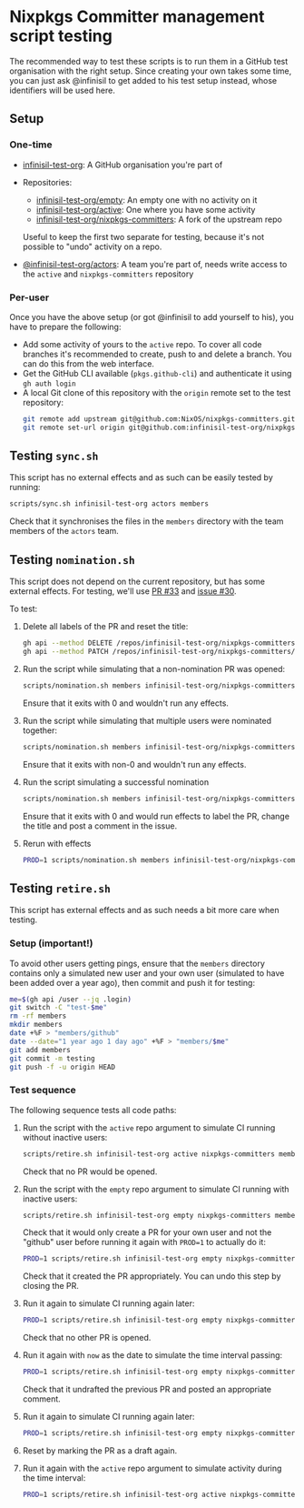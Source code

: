 # Nixpkgs Committer management script testing

The recommended way to test these scripts is to run them in a GitHub test organisation with the right setup.
Since creating your own takes some time, you can just ask @infinisil to get added to his test setup instead,
whose identifiers will be used here.

## Setup

### One-time

- [infinisil-test-org](https://github.com/infinisil-test-org): A GitHub organisation you're part of
- Repositories:
  - [infinisil-test-org/empty](https://github.com/infinisil-test-org/empty): An empty one with no activity on it
  - [infinisil-test-org/active](https://github.com/infinisil-test-org/active): One where you have some activity
  - [infinisil-test-org/nixpkgs-committers](https://github.com/infinisil-test-org/nixpkgs-committers): A fork of the upstream repo

  Useful to keep the first two separate for testing, because it's not possible to "undo" activity on a repo.
- [@infinisil-test-org/actors](https://github.com/orgs/infinisil-test-org/teams/actors): A team you're part of, needs write access to the `active` and `nixpkgs-committers` repository

### Per-user

Once you have the above setup (or got @infinisil to add yourself to his), you have to prepare the following:

- Add some activity of yours to the `active` repo.
  To cover all code branches it's recommended to create, push to and delete a branch.
  You can do this from the web interface.
- Get the GitHub CLI available (`pkgs.github-cli`) and authenticate it using `gh auth login`
- A local Git clone of this repository with the `origin` remote set to the test repository:
  ```bash
  git remote add upstream git@github.com:NixOS/nixpkgs-committers.git
  git remote set-url origin git@github.com:infinisil-test-org/nixpkgs-committers.git
  ```

## Testing `sync.sh`

This script has no external effects and as such can be easily tested by running:

```bash
scripts/sync.sh infinisil-test-org actors members
```

Check that it synchronises the files in the `members` directory with the team members of the `actors` team.

## Testing `nomination.sh`

This script does not depend on the current repository, but has some external effects.
For testing, we'll use [PR #33](https://github.com/infinisil-test-org/nixpkgs-committers/pull/33) and [issue #30](https://github.com/infinisil-test-org/nixpkgs-committers/issues/30).

To test:
1. Delete all labels of the PR and reset the title:
   ```bash
   gh api --method DELETE /repos/infinisil-test-org/nixpkgs-committers/issues/33/labels
   gh api --method PATCH /repos/infinisil-test-org/nixpkgs-committers/pulls/33 -f title="A non-conforming title"
   ```
1. Run the script while simulating that a non-nomination PR was opened:
   ```bash
   scripts/nomination.sh members infinisil-test-org/nixpkgs-committers 33 30 <<< "removed members/infinisil"
   ```

   Ensure that it exits with 0 and wouldn't run any effects.
1. Run the script while simulating that multiple users were nominated together:
   ```bash
   scripts/nomination.sh members infinisil-test-org/nixpkgs-committers 33 30 <<< "removed members/foo"$'\n'"added members/bar"
   ```

   Ensure that it exits with non-0 and wouldn't run any effects.
1. Run the script simulating a successful nomination
   ```bash
   scripts/nomination.sh members infinisil-test-org/nixpkgs-committers 33 30 <<< "added members/infinisil"
   ```

   Ensure that it exits with 0 and would run effects to label the PR, change the title and post a comment in the issue.
1. Rerun with effects
   ```bash
   PROD=1 scripts/nomination.sh members infinisil-test-org/nixpkgs-committers 33 30 <<< "added members/infinisil"
   ```

## Testing `retire.sh`

This script has external effects and as such needs a bit more care when testing.

### Setup (important!)

To avoid other users getting pings, ensure that the `members` directory contains only a simulated new user and your own user (simulated to have been added over a year ago), then commit and push it for testing:

```bash
me=$(gh api /user --jq .login)
git switch -C "test-$me"
rm -rf members
mkdir members
date +%F > "members/github"
date --date="1 year ago 1 day ago" +%F > "members/$me"
git add members
git commit -m testing
git push -f -u origin HEAD
```

### Test sequence

The following sequence tests all code paths:

1. Run the script with the `active` repo argument to simulate CI running without inactive users:
   ```bash
   scripts/retire.sh infinisil-test-org active nixpkgs-committers members 'yesterday 1 month ago'
   ```

   Check that no PR would be opened.
1. Run the script with the `empty` repo argument to simulate CI running with inactive users:

   ```bash
   scripts/retire.sh infinisil-test-org empty nixpkgs-committers members 'yesterday 1 month ago'
   ```

   Check that it would only create a PR for your own user and not the "github" user before running it again with `PROD=1` to actually do it:

   ```bash
   PROD=1 scripts/retire.sh infinisil-test-org empty nixpkgs-committers members 'yesterday 1 month ago'
   ```

   Check that it created the PR appropriately.
   You can undo this step by closing the PR.
1. Run it again to simulate CI running again later:
   ```bash
   PROD=1 scripts/retire.sh infinisil-test-org empty nixpkgs-committers members 'yesterday 1 month ago'
   ```
   Check that no other PR is opened.
1. Run it again with `now` as the date to simulate the time interval passing:
   ```bash
   PROD=1 scripts/retire.sh infinisil-test-org empty nixpkgs-committers members now
   ```
   Check that it undrafted the previous PR and posted an appropriate comment.
1. Run it again to simulate CI running again later:
   ```bash
   PROD=1 scripts/retire.sh infinisil-test-org empty nixpkgs-committers members now
   ```
1. Reset by marking the PR as a draft again.
1. Run it again with the `active` repo argument to simulate activity during the time interval:
   ```bash
   PROD=1 scripts/retire.sh infinisil-test-org active nixpkgs-committers members now
   ```

